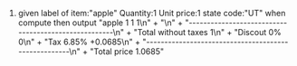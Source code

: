 1. given label of item:"apple" Quantity:1 Unit price:1  state code:"UT"
when compute
then output
"apple     1   1   1\n" + "\n" +
"-----------------------------------------------------\n" +
"Total without taxes 1\n" +
"Discout 0%          0\n" +
"Tax 6.85%     +0.0685\n" +
"-----------------------------------------------------\n" +
"Total price    1.0685"